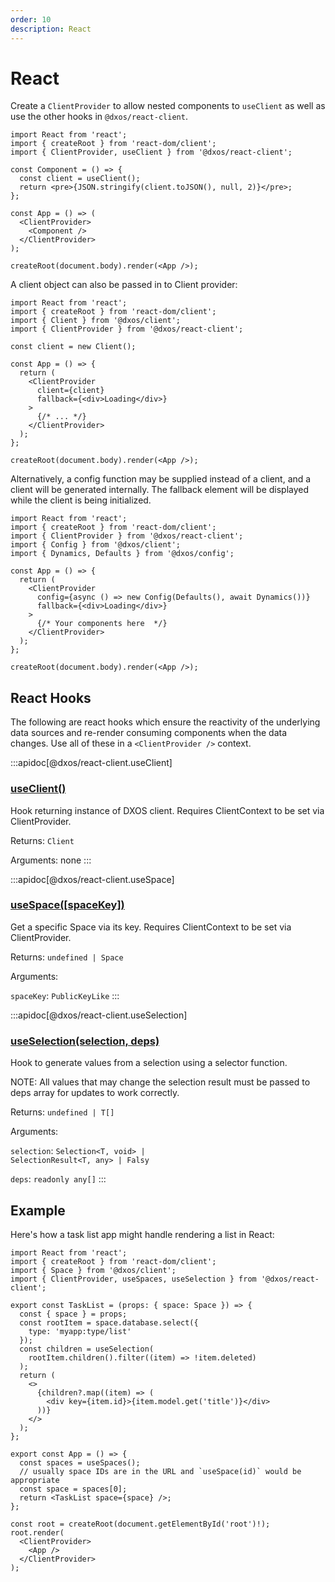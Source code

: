 ```yaml
---
order: 10
description: React
---
```


# React

Create a `ClientProvider` to allow nested components to `useClient` as well as use the other hooks in `@dxos/react-client`.

```tsx file=./snippets/create-client-react.tsx#L5-
import React from 'react';
import { createRoot } from 'react-dom/client';
import { ClientProvider, useClient } from '@dxos/react-client';

const Component = () => {
  const client = useClient();
  return <pre>{JSON.stringify(client.toJSON(), null, 2)}</pre>;
};

const App = () => (
  <ClientProvider>
    <Component />
  </ClientProvider>
);

createRoot(document.body).render(<App />);
```

A client object can also be passed in to Client provider:

```tsx file=./snippets/create-client-react-with-client.tsx#L5-
import React from 'react';
import { createRoot } from 'react-dom/client';
import { Client } from '@dxos/client';
import { ClientProvider } from '@dxos/react-client';

const client = new Client();

const App = () => {
  return (
    <ClientProvider
      client={client}
      fallback={<div>Loading</div>}
    >
      {/* ... */}
    </ClientProvider>
  );
};

createRoot(document.body).render(<App />);
```

Alternatively, a config function may be supplied instead of a client, and a client will be generated internally. The fallback element will be displayed while the client is being initialized.

```tsx file=./snippets/create-client-react-with-config.tsx#L5-
import React from 'react';
import { createRoot } from 'react-dom/client';
import { ClientProvider } from '@dxos/react-client';
import { Config } from '@dxos/client';
import { Dynamics, Defaults } from '@dxos/config';

const App = () => {
  return (
    <ClientProvider
      config={async () => new Config(Defaults(), await Dynamics())}
      fallback={<div>Loading</div>}
    >
      {/* Your components here  */}
    </ClientProvider>
  );
};

createRoot(document.body).render(<App />);

```

## React Hooks

The following are react hooks which ensure the reactivity of the underlying data sources and re-render consuming components when the data changes. Use all of these in a `<ClientProvider />` context.

:::apidoc[@dxos/react-client.useClient]
### [useClient()](https://github.com/dxos/dxos/blob/main/packages/sdk/react-client/src/client/ClientContext.tsx#L32)

Hook returning instance of DXOS client.
Requires ClientContext to be set via ClientProvider.

Returns: <code>Client</code>

Arguments: none
:::

:::apidoc[@dxos/react-client.useSpace]
### [useSpace(\[spaceKey\])](https://github.com/dxos/dxos/blob/main/packages/sdk/react-client/src/echo/useSpaces.ts#L16)

Get a specific Space via its key.
Requires ClientContext to be set via ClientProvider.

Returns: <code>undefined | Space</code>

Arguments:

`spaceKey`: <code>PublicKeyLike</code>
:::

:::apidoc[@dxos/react-client.useSelection]
### [useSelection(selection, deps)](https://github.com/dxos/dxos/blob/main/packages/sdk/react-client/src/echo/useSelection.ts#L20)

Hook to generate values from a selection using a selector function.

NOTE:
All values that may change the selection result  must be passed to deps array
for updates to work correctly.

Returns: <code>undefined | T\[]</code>

Arguments:

`selection`: <code>Selection\<T, void> | SelectionResult\<T, any> | Falsy</code>

`deps`: <code>readonly any\[]</code>
:::

## Example

Here's how a task list app might handle rendering a list in React:

```tsx file=./snippets/hooks.tsx#L5-
import React from 'react';
import { createRoot } from 'react-dom/client';
import { Space } from '@dxos/client';
import { ClientProvider, useSpaces, useSelection } from '@dxos/react-client';

export const TaskList = (props: { space: Space }) => {
  const { space } = props;
  const rootItem = space.database.select({
    type: 'myapp:type/list'
  });
  const children = useSelection(
    rootItem.children().filter((item) => !item.deleted)
  );
  return (
    <>
      {children?.map((item) => (
        <div key={item.id}>{item.model.get('title')}</div>
      ))}
    </>
  );
};

export const App = () => {
  const spaces = useSpaces();
  // usually space IDs are in the URL and `useSpace(id)` would be appropriate
  const space = spaces[0];
  return <TaskList space={space} />;
};

const root = createRoot(document.getElementById('root')!);
root.render(
  <ClientProvider>
    <App />
  </ClientProvider>
);
```
